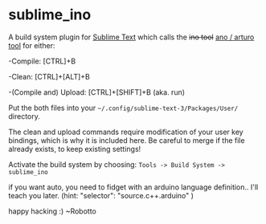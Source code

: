 sublime_ino
===========

A build system plugin for [Sublime Text](http://www.sublimetext.com/) which calls the ~~ino tool~~ [ano / arturo tool](https://github.com/scottdarch/Arturo) for either:

-Compile: [CTRL]+B

-Clean: [CTRL]+[ALT]+B

-(Compile and) Upload: [CTRL]+[SHIFT]+B  (aka. run)

Put the both files into your `~/.config/sublime-text-3/Packages/User/` directory.

The clean and upload commands require modification of your user key bindings, which is why it is included here. Be careful to merge if the file already exists, to keep existing settings!

Activate the build system by choosing: `Tools -> Build System -> sublime_ino`

if you want auto, you need to fidget with an arduino language definition.. I'll teach you later. (hint: "selector": "source.c++.arduino" )

happy hacking :)
~Robotto
